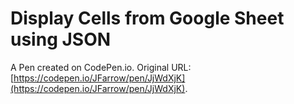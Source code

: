 # Display Cells from Google Sheet using JSON

A Pen created on CodePen.io. Original URL: [https://codepen.io/JFarrow/pen/JjWdXjK](https://codepen.io/JFarrow/pen/JjWdXjK).



